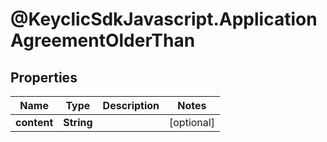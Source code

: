 # @KeyclicSdkJavascript.ApplicationAgreementOlderThan

## Properties
Name | Type | Description | Notes
------------ | ------------- | ------------- | -------------
**content** | **String** |  | [optional] 


